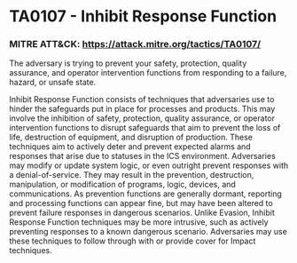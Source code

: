 # TA0107 - Inhibit Response Function

### MITRE ATT&CK: https://attack.mitre.org/tactics/TA0107/

The adversary is trying to prevent your safety, protection, quality assurance, and operator intervention functions from responding to a failure, hazard, or unsafe state.

Inhibit Response Function consists of techniques that adversaries use to hinder the safeguards put in place for processes and products. This may involve the inhibition of safety, protection, quality assurance, or operator intervention functions to disrupt safeguards that aim to prevent the loss of life, destruction of equipment, and disruption of production. These techniques aim to actively deter and prevent expected alarms and responses that arise due to statuses in the ICS environment. Adversaries may modify or update system logic, or even outright prevent responses with a denial-of-service. They may result in the prevention, destruction, manipulation, or modification of programs, logic, devices, and communications. As prevention functions are generally dormant, reporting and processing functions can appear fine, but may have been altered to prevent failure responses in dangerous scenarios. Unlike Evasion, Inhibit Response Function techniques may be more intrusive, such as actively preventing responses to a known dangerous scenario. Adversaries may use these techniques to follow through with or provide cover for Impact techniques.